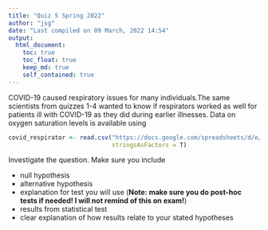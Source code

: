 ```yaml
---
title: "Quiz 5 Spring 2022"
author: "jsg"
date: "Last compiled on 09 March, 2022 14:54"
output:
  html_document:
    toc: true
    toc_float: true
    keep_md: true
    self_contained: true
---
```


COVID-19 caused respiratory issues for many individuals.The same scientists from
quizzes 1-4 wanted to know if respirators worked as well for patients ill with 
COVID-19 as they did during earlier illnesses.  Data on oxygen saturation levels
is available using


```r
covid_respirator <- read.csv("https://docs.google.com/spreadsheets/d/e/2PACX-1vS5y8NL2ZR_tp_YUJoAUlPmRe3CZ8v94wyraannmeNZWpYNOgil_kvzJVntOve8jBPxskM17-t35NB8/pub?gid=1295231330&single=true&output=csv",
                             stringsAsFactors = T)
```
Investigate the question. Make sure you include

* null hypothesis
* alternative hypothesis
* explanation for test you will use (**Note: make sure you do post-hoc tests if needed!
I will not remind of this on exam!**)
* results from statistical test
* clear explanation of how results relate to your stated hypotheses
